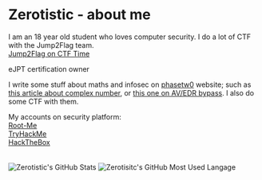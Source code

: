 # Zerotistic - about me
I am an 18 year old student who loves computer security. I do a lot of CTF with the Jump2Flag team. <br>
[Jump2Flag on CTF Time](https://ctftime.org/team/152366) <br>

eJPT certification owner

I write some stuff about maths and infosec on [phasetw0](https://phasetw0.com) website; such as [this article about complex number](https://phasetw0.com/maths/complex-number/), or [this one on AV/EDR bypass](https://phasetw0.com/malware/edr-bypass/). I also do some CTF with them.

My accounts on security platform: <br>
[Root-Me](https://www.root-me.org/IAmZero) <br>
[TryHackMe](https://tryhackme.com/p/kav) <br>
[HackTheBox](https://app.hackthebox.eu/profile/154466) <br> 
<br>

<img align="center" src="https://github-readme-stats.vercel.app/api?username=Zerotistic&show_icons=true&line_height=27&count_private=true&title_color=ffffff&text_color=c9cacc&icon_color=2bbc8a&bg_color=1d1f21" alt="Zerotistic's GitHub Stats" />

<img align="center" src="https://github-readme-stats.vercel.app/api/top-langs/?username=Zerotistic" alt="Zerotisitc's GitHub Most Used Langage">
